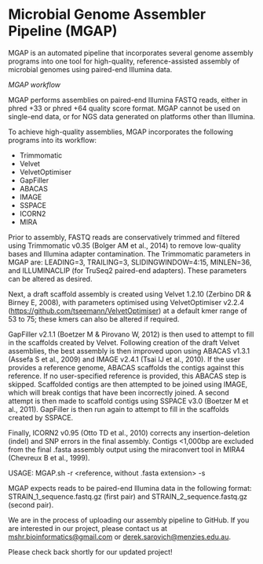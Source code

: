 # Microbial Genome Assembler Pipeline (MGAP)

MGAP is an automated pipeline that incorporates several genome assembly programs into one tool for high-quality, reference-assisted assembly of  microbial genomes using paired-end Illumina data.

<i>MGAP workflow</i>

MGAP performs assemblies on paired-end Illumina FASTQ reads, either in phred +33 or phred +64 quality score format. MGAP cannot be used on single-end data, or for NGS data generated on platforms other than Illumina.

To achieve high-quality assemblies, MGAP incorporates the following programs into its workflow:
- Trimmomatic
- Velvet
- VelvetOptimiser
- GapFiller
- ABACAS
- IMAGE
- SSPACE
- ICORN2
- MIRA

Prior to assembly, FASTQ reads are conservatively trimmed and filtered using Trimmomatic v0.35 (Bolger AM et al., 2014) to remove low-quality bases and Illumina adapter contamination. The Trimmomatic parameters in MGAP are: LEADING=3, TRAILING=3, SLIDINGWINDOW=4:15, MINLEN=36, and ILLUMINACLIP (for TruSeq2 paired-end adapters). These parameters can be altered as desired. 

Next, a draft scaffold assembly is  created using Velvet 1.2.10 (Zerbino DR & Birney E, 2008), with parameters optimised using VelvetOptimiser v2.2.4 (https://github.com/tseemann/VelvetOptimiser) at a default kmer range of 53 to 75; these kmers can also be altered if required. 

GapFiller v2.1.1 (Boetzer M & Pirovano W, 2012) is then used to attempt to fill in the scaffolds created by Velvet. Following creation of the draft Velvet assemblies, the best assembly is then improved upon using ABACAS v1.3.1 (Assefa S et al., 2009) and IMAGE v2.4.1 (Tsai IJ et al., 2010). If the user provides a reference genome, ABACAS scaffolds the contigs against this reference. If no user-specified reference is provided, this ABACAS step is skipped. Scaffolded contigs are then attempted to be joined using IMAGE, which will break contigs that have been incorrectly joined. A second attempt is then made to scaffold contigs using SSPACE v3.0 (Boetzer M et al., 2011). GapFiller is then run again to attempt to fill in the scaffolds created by SSPACE. 

Finally, ICORN2 v0.95 (Otto TD et al., 2010) corrects any insertion-deletion (indel) and SNP errors in the final assembly. Contigs <1,000bp are excluded from the final .fasta assembly output using the miraconvert tool in MIRA4 (Chevreux B et al., 1999). 

USAGE: MGAP.sh -r <reference, without .fasta extension> -s <specify single strain>

MGAP expects reads to be paired-end Illumina data in the following format: STRAIN_1_sequence.fastq.gz (first pair) and STRAIN_2_sequence.fastq.gz (second pair). 

We are in the process of uploading our assembly pipeline to GitHub. If you are interested in our project, please contact us at mshr.bioinformatics@gmail.com or derek.sarovich@menzies.edu.au.

Please check back shortly for our updated project!
